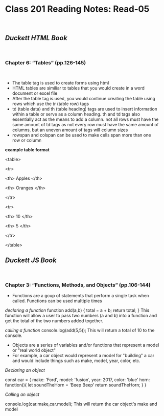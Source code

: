 # Class 201 Reading Notes: Read-05
 
## ***Duckett HTML Book***
 
### Chapter 6: “Tables” (pp.126-145)
 
- The table tag is used to create forms using html
- HTML tables are similiar to tables that you would create in a word document or excel file
- After the table tag is used, you would continue creating the table using rows which use the tr (table row) tags
- td (table data) and th (table heading) tags are used to insert information within a table or serve as a column heading. th and td tags also essentially act as the means to add a column. not all rows must have the same amount of td tags as not every row must have the same amount of columns, but an uneven amount of tags will column sizes
- rowspan and colspan can be used to make cells span more than one row or column

**example table format**

&lt;table&gt;

&lt;tr&gt;

&lt;th&gt; Apples &lt;/th&gt;

&lt;th&gt; Oranges &lt;/th&gt;

&lt;/tr&gt;

&lt;tr&gt;

&lt;th&gt; 10 &lt;/th&gt;

&lt;th&gt; 5 &lt;/th&gt;

&lt;/tr&gt;

&lt;/table&gt;

## ***Duckett JS Book***
 
### Chapter 3: “Functions, Methods, and Objects” (pp.106-144)

- Functions are a goup of statements that perform a single task when called. Functions can be used multiple times

*declaring a function*
function add(a,b)
{
  total = a + b;
  return total;
}
This function will allow a user to pass two numbers (a and b) into a function and get the total of the two numbers added together.

*calling a function*
console.log(add(5,5));
This will return a total of 10 to the console.

- Objects are a series of variables and/or functions that represent a model or "real world object"
- For example, a car object would represent a model for "building" a car and would include things such as make, model, year, color, etc.

*Declaring an object*

const car = {
  make: 'Ford',
  model: 'fusion',
  year: 2017,
  color: 'blue'
  horn: function(){
    let soundTheHorn = 'Beep Beep'
    return soundTheHorn;
    }
}

*Calling an object*

console.log(car.make,car.model);
This will return the car object's make and model

